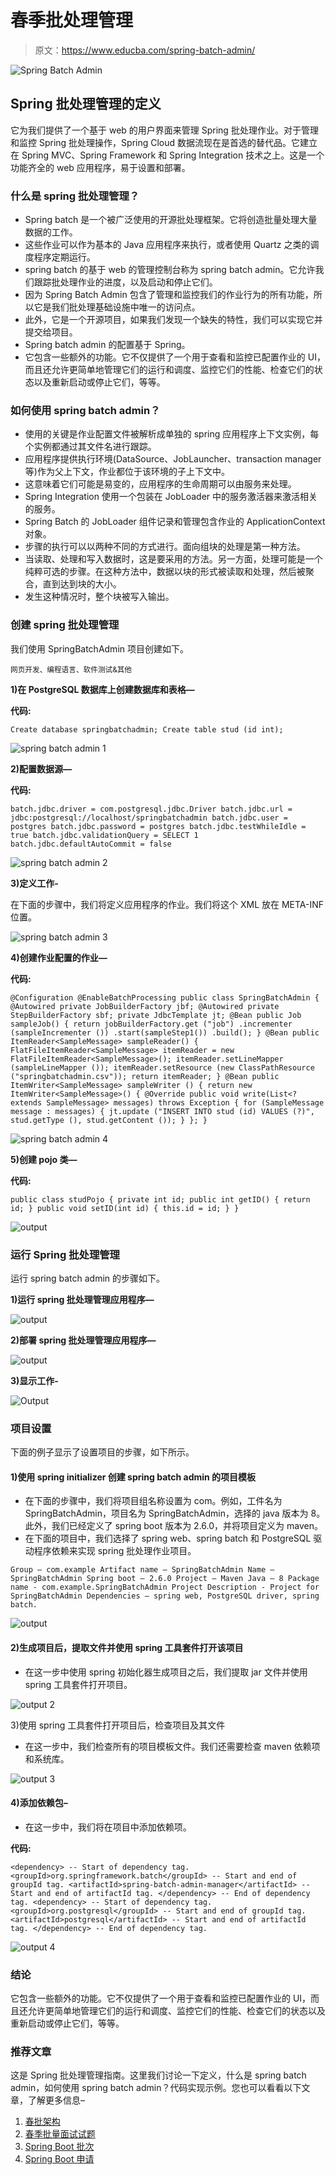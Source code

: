 # 春季批处理管理

> 原文：<https://www.educba.com/spring-batch-admin/>

![Spring Batch Admin](img/711b5a823e2dcb92a62641a8e9fa71ae.png)



## Spring 批处理管理的定义

它为我们提供了一个基于 web 的用户界面来管理 Spring 批处理作业。对于管理和监控 Spring 批处理操作，Spring Cloud 数据流现在是首选的替代品。它建立在 Spring MVC、Spring Framework 和 Spring Integration 技术之上。这是一个功能齐全的 web 应用程序，易于设置和部署。

### 什么是 spring 批处理管理？

*   Spring batch 是一个被广泛使用的开源批处理框架。它将创造批量处理大量数据的工作。
*   这些作业可以作为基本的 Java 应用程序来执行，或者使用 Quartz 之类的调度程序定期运行。
*   spring batch 的基于 web 的管理控制台称为 spring batch admin。它允许我们跟踪批处理作业的进度，以及启动和停止它们。
*   因为 Spring Batch Admin 包含了管理和监控我们的作业行为的所有功能，所以它是我们批处理基础设施中唯一的访问点。
*   此外，它是一个开源项目，如果我们发现一个缺失的特性，我们可以实现它并提交给项目。
*   Spring batch admin 的配置基于 Spring。
*   它包含一些额外的功能。它不仅提供了一个用于查看和监控已配置作业的 UI，而且还允许更简单地管理它们的运行和调度、监控它们的性能、检查它们的状态以及重新启动或停止它们，等等。

### 如何使用 spring batch admin？

*   使用的关键是作业配置文件被解析成单独的 spring 应用程序上下文实例，每个实例都通过其文件名进行跟踪。
*   应用程序提供执行环境(DataSource、JobLauncher、transaction manager 等)作为父上下文，作业都位于该环境的子上下文中。
*   这意味着它们可能是易变的，应用程序的生命周期可以由服务来处理。
*   Spring Integration 使用一个包装在 JobLoader 中的服务激活器来激活相关的服务。
*   Spring Batch 的 JobLoader 组件记录和管理包含作业的 ApplicationContext 对象。
*   步骤的执行可以以两种不同的方式进行。面向组块的处理是第一种方法。
*   当读取、处理和写入数据时，这是要采用的方法。另一方面，处理可能是一个纯粹可选的步骤。在这种方法中，数据以块的形式被读取和处理，然后被聚合，直到达到块的大小。
*   发生这种情况时，整个块被写入输出。

### 创建 spring 批处理管理

我们使用 SpringBatchAdmin 项目创建如下。

<small>网页开发、编程语言、软件测试&其他</small>

**1)在 PostgreSQL 数据库上创建数据库和表格—**

**代码:**

`Create database springbatchadmin;
Create table stud (id int);`

![spring batch admin 1](img/3ae59c7db24b7d958eb097d69434a9dc.png)



**2)配置数据源—**

**代码:**

`batch.jdbc.driver = com.postgresql.jdbc.Driver
batch.jdbc.url = jdbc:postgresql://localhost/springbatchadmin
batch.jdbc.user = postgres
batch.jdbc.password = postgres
batch.jdbc.testWhileIdle = true
batch.jdbc.validationQuery = SELECT 1
batch.jdbc.defaultAutoCommit = false`

![spring batch admin 2](img/c74052aaf4062265510bd2f59fe76f4f.png)



**3)定义工作-**

在下面的步骤中，我们将定义应用程序的作业。我们将这个 XML 放在 META-INF 位置。

![spring batch admin 3](img/7de2a786ab6eb02c6707f6e6b89720b3.png)



**4)创建作业配置的作业—**

**代码:**

`@Configuration
@EnableBatchProcessing
public class SpringBatchAdmin {
@Autowired
private JobBuilderFactory jbf;
@Autowired
private StepBuilderFactory sbf;
private JdbcTemplate jt;
@Bean
public Job sampleJob() {
return jobBuilderFactory.get ("job")
.incrementer (sampleIncrementer ())
.start(sampleStep1())
.build();
}
@Bean
public ItemReader<SampleMessage> sampleReader() {
FlatFileItemReader<SampleMessage> itemReader = new FlatFileItemReader<SampleMessage>();
itemReader.setLineMapper (sampleLineMapper ());
itemReader.setResource (new ClassPathResource ("springbatchadmin.csv"));
return itemReader;
}
@Bean
public ItemWriter<SampleMessage> sampleWriter () {
return new ItemWriter<SampleMessage>() {
@Override
public void write(List<? extends SampleMessage> messages) throws Exception
{
for (SampleMessage message : messages)
{
jt.update ("INSERT INTO stud (id) VALUES (?)", stud.getType (),
stud.getContent ());
}
};
}`

![spring batch admin 4](img/78c3f0e02a02724426ca39d9c9013715.png)



**5)创建 pojo 类—**

**代码:**

`public class studPojo {
private int id;
public int getID() {
return id;
}
public void setID(int id) {
this.id = id;
}
}`

![output](img/4f0e045e029f40ced09f6260b71b63ee.png)



### 运行 Spring 批处理管理

运行 spring batch admin 的步骤如下。

**1)运行 spring 批处理管理应用程序—**

![output](img/6d18afd0b32fa49bee7c4d6708ed6c36.png)



**2)部署 spring 批处理管理应用程序—**

![output](img/d02f832b5885351ad21fcba52b63f716.png)



**3)显示工作-**

![Output](img/b94fefdb53a996b31a8c9bd6609bdea4.png)



### 项目设置

下面的例子显示了设置项目的步骤，如下所示。

#### 1)使用 spring initializer 创建 spring batch admin 的项目模板

*   在下面的步骤中，我们将项目组名称设置为 com。例如，工件名为 SpringBatchAdmin，项目名为 SpringBatchAdmin，选择的 java 版本为 8。此外，我们已经定义了 spring boot 版本为 2.6.0，并将项目定义为 maven。
*   在下面的项目中，我们选择了 spring web、spring batch 和 PostgreSQL 驱动程序依赖来实现 spring 批处理作业项目。

`Group – com.example
Artifact name – SpringBatchAdmin
Name – SpringBatchAdmin
Spring boot – 2.6.0
Project – Maven
Java – 8
Package name - com.example.SpringBatchAdmin
Project Description - Project for SpringBatchAdmin
Dependencies – spring web, PostgreSQL driver, spring batch.`

![output](img/98a116e845ee8f28a075062d8b9ab252.png)



#### 2)生成项目后，提取文件并使用 spring 工具套件打开该项目

*   在这一步中使用 spring 初始化器生成项目之后，我们提取 jar 文件并使用 spring 工具套件打开项目。

![output 2](img/d04797e5ffda319f2eab369bd47206ff.png)



3)使用 spring 工具套件打开项目后，检查项目及其文件

*   在这一步中，我们检查所有的项目模板文件。我们还需要检查 maven 依赖项和系统库。

![output 3](img/d19e7a35986585c7f23597d8b7404bb0.png)



#### 4)添加依赖包–

*   在这一步中，我们将在项目中添加依赖项。

**代码:**

`<dependency> -- Start of dependency tag.
<groupId>org.springframework.batch</groupId> -- Start and end of groupId tag.
<artifactId>spring-batch-admin-manager</artifactId> -- Start and end of artifactId tag.
</dependency> -- End of dependency tag.
<dependency> -- Start of dependency tag.
<groupId>org.postgresql</groupId> -- Start and end of groupId tag.
<artifactId>postgresql</artifactId> -- Start and end of artifactId tag.
</dependency> -- End of dependency tag.`

![output 4](img/25b30536321e23f6bc3f41860a86e620.png)



### 结论

它包含一些额外的功能。它不仅提供了一个用于查看和监控已配置作业的 UI，而且还允许更简单地管理它们的运行和调度、监控它们的性能、检查它们的状态以及重新启动或停止它们，等等。

### 推荐文章

这是 Spring 批处理管理指南。这里我们讨论一下定义，什么是 spring batch admin，如何使用 spring batch admin？代码实现示例。您也可以看看以下文章，了解更多信息–

1.  [春批架构](https://www.educba.com/spring-batch-architecture/)
2.  [春季批量面试试题](https://www.educba.com/spring-batch-interview-questions/)
3.  [Spring Boot 批次](https://www.educba.com/spring-boot-batch/)
4.  [Spring Boot 申请](https://www.educba.com/spring-boot-application/)





